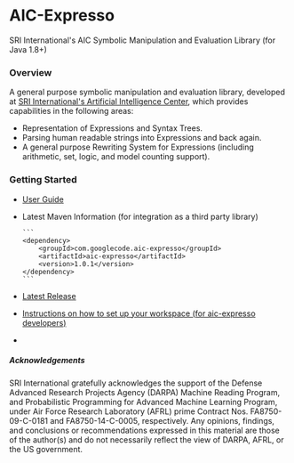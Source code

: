 # AIC-Expresso
SRI International's AIC Symbolic Manipulation and Evaluation Library (for Java 1.8+)
### Overview
A general purpose symbolic manipulation and evaluation library, developed at 
[SRI International's Artificial Intelligence Center](http://www.ai.sri.com/), which provides 
capabilities in the following areas:

* Representation of Expressions and Syntax Trees.
* Parsing human readable strings into Expressions and back again.
* A general purpose Rewriting System for Expressions (including arithmetic, set, logic, and model counting support).

### Getting Started
* [User Guide](https://github.com/aic-sri-international/aic-expresso/wiki/Introduction)
* Latest Maven Information (for integration as a third party library)
      
      ```
      <dependency>
          <groupId>com.googlecode.aic-expresso</groupId>
          <artifactId>aic-expresso</artifactId>
          <version>1.0.1</version>
      </dependency>
      ```
* [Latest Release](https://github.com/aic-sri-international/aic-expresso/releases)
* [Instructions on how to set up your workspace (for aic-expresso developers)](https://github.com/aic-sri-international/aic-expresso/wiki/Getting-Started)
* 
##### Acknowledgements
SRI International gratefully acknowledges the support of the Defense Advanced Research Projects Agency (DARPA) 
Machine Reading Program, and Probabilistic Programming for Advanced Machine Learning Program, under Air Force 
Research Laboratory (AFRL) prime Contract Nos. FA8750-09-C-0181 and FA8750-14-C-0005, respectively. Any opinions, 
findings, and conclusions or recommendations expressed in this material are those of the author(s) and do not 
necessarily reflect the view of DARPA, AFRL, or the US government.
